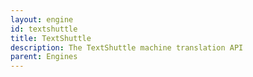 ```yaml
---
layout: engine
id: textshuttle
title: TextShuttle
description: The TextShuttle machine translation API
parent: Engines
---
```


